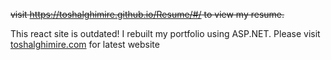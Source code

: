 ~~visit https://toshalghimire.github.io/Resume/#/ to view my resume.~~

This react site is outdated! I rebuilt my portfolio using ASP.NET. Please visit [toshalghimire.com](http://portfolio20181230021403.azurewebsites.net/) for latest website
